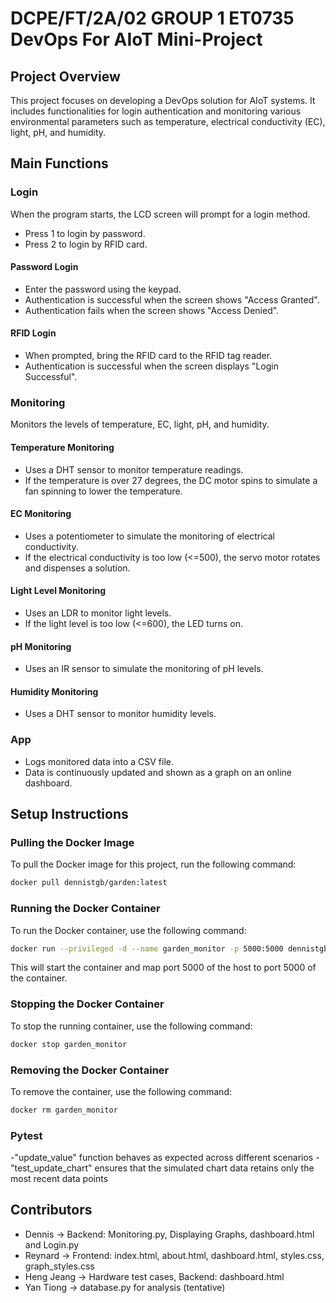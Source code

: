 # DCPE/FT/2A/02 GROUP 1 ET0735 DevOps For AIoT Mini-Project

## Project Overview

This project focuses on developing a DevOps solution for AIoT systems. It includes functionalities for login authentication and monitoring various environmental parameters such as temperature, electrical conductivity (EC), light, pH, and humidity.

## Main Functions

### Login

When the program starts, the LCD screen will prompt for a login method.
- Press 1 to login by password.
- Press 2 to login by RFID card.

#### Password Login

- Enter the password using the keypad.
- Authentication is successful when the screen shows "Access Granted".
- Authentication fails when the screen shows "Access Denied".

#### RFID Login

- When prompted, bring the RFID card to the RFID tag reader.
- Authentication is successful when the screen displays "Login Successful".

### Monitoring

Monitors the levels of temperature, EC, light, pH, and humidity.

#### Temperature Monitoring

- Uses a DHT sensor to monitor temperature readings.
- If the temperature is over 27 degrees, the DC motor spins to simulate a fan spinning to lower the temperature.

#### EC Monitoring

- Uses a potentiometer to simulate the monitoring of electrical conductivity.
- If the electrical conductivity is too low (<=500), the servo motor rotates and dispenses a solution.

#### Light Level Monitoring

- Uses an LDR to monitor light levels.
- If the light level is too low (<=600), the LED turns on.

#### pH Monitoring

- Uses an IR sensor to simulate the monitoring of pH levels.

#### Humidity Monitoring

- Uses a DHT sensor to monitor humidity levels.

### App

- Logs monitored data into a CSV file.
- Data is continuously updated and shown as a graph on an online dashboard.

## Setup Instructions

### Pulling the Docker Image

To pull the Docker image for this project, run the following command:
```bash
docker pull dennistgb/garden:latest
```

### Running the Docker Container

To run the Docker container, use the following command:
```bash
docker run --privileged -d --name garden_monitor -p 5000:5000 dennistgb/garden:latest
```

This will start the container and map port 5000 of the host to port 5000 of the container.

### Stopping the Docker Container

To stop the running container, use the following command:
```bash
docker stop garden_monitor
```

### Removing the Docker Container

To remove the container, use the following command:
```bash
docker rm garden_monitor
```
### Pytest

-"update_value" function behaves as expected across different scenarios
-"test_update_chart" ensures that the simulated chart data retains only the most recent data points

## Contributors

- Dennis -> Backend: Monitoring.py, Displaying Graphs, dashboard.html and Login.py
- Reynard -> Frontend: index.html, about.html, dashboard.html, styles.css, graph_styles.css
- Heng Jeang -> Hardware test cases, Backend: dashboard.html
- Yan Tiong -> database.py for analysis (tentative)
